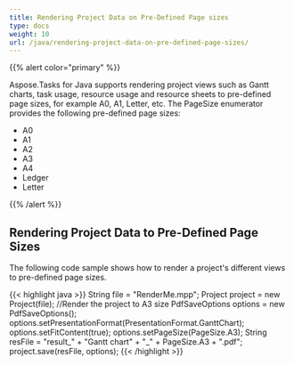 ```yaml
---
title: Rendering Project Data on Pre-Defined Page sizes
type: docs
weight: 10
url: /java/rendering-project-data-on-pre-defined-page-sizes/
---
```


{{% alert color="primary" %}} 

Aspose.Tasks for Java supports rendering project views such as Gantt charts, task usage, resource usage and resource sheets to pre-defined page sizes, for example A0, A1, Letter, etc. The PageSize enumerator provides the following pre-defined page sizes:

- A0
- A1
- A2
- A3
- A4
- Ledger
- Letter

{{% /alert %}}

## **Rendering Project Data to Pre-Defined Page Sizes**
The following code sample shows how to render a project's different views to pre-defined page sizes.

{{< highlight java >}}
String file = "RenderMe.mpp";
Project project = new Project(file);
//Render the project to A3 size
PdfSaveOptions options = new PdfSaveOptions();
options.setPresentationFormat(PresentationFormat.GanttChart);
options.setFitContent(true);
options.setPageSize(PageSize.A3);
String resFile = "result_" + "Gantt chart" + "_" + PageSize.A3 + ".pdf";
project.save(resFile, options);
{{< /highlight >}}
